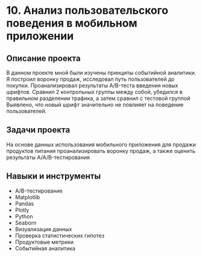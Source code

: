 # 10. Анализ пользовательского поведения в мобильном приложении
## Описание проекта
В данном проекте мной были изучены принципы событийной аналитики. Я построил воронку продаж, исследовал путь пользователей до покупки.
Проанализировал результаты A/B-теста введения новых шрифтов. 
Сравнил 2 контрольных группы между собой, убедился в правильном разделении трафика, а затем сравнил с тестовой группой Выявлено, что новый шрифт значительно не повлияет на поведение пользователей.

## Задачи проекта

На основе данных использования мобильного
приложения для продажи продуктов питания проанализировать
воронку продаж, а
также оценить результаты A/A/B-тестирования

## Навыки и инструменты

- A/B-тестирование
- Matplotlib
- Pandas
- Plotly
- Python
- Seaborn
- Визуализация данных
- Проверка статистических гипотез
- Продуктовые метрики
- Событийная аналитика
